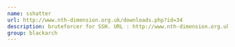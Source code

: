 ```yaml
---
name: sshatter
url: http://www.nth-dimension.org.uk/downloads.php?id=34
description: bruteforcer for SSH. URL : http://www.nth-dimension.org.uk/downloads.php?id=34 Groups : blackarch blackarch-cracker
group: blackarch
---
```

